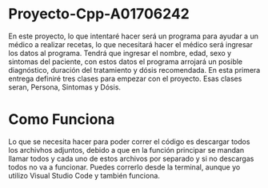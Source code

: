 # Proyecto-Cpp-A01706242
En este proyecto, lo que intentaré hacer será un programa para ayudar a un médico a realizar recetas, lo que necesitará hacer el médico será ingresar los datos al programa. Tendrá que ingresar el nombre, edad, sexo y sintomas del paciente, con estos datos el programa arrojará un posible diagnóstico, duración del tratamiento y dósis recomendada. En esta primera entrega definiré tres clases para empezar con el proyecto. Esas clases seran, Persona, Sintomas y Dósis.
# Como Funciona
Lo que se necesita hacer para poder correr el código es descargar todos los archivhos adjuntos, debido a que en la función principar se mandan llamar todos y cada uno de estos archivos por separado y si no descargas todos no va a funcionar. Puedes correrlo desde la terminal, aunque yo utilizo Visual Studio Code y también funciona.
